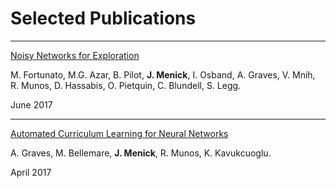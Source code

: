 # Selected Publications 

---
[Noisy Networks for Exploration](https://arxiv.org/abs/1706.10295)

M. Fortunato, M.G. Azar, B. Pilot, **J. Menick**, I. Osband, A. Graves, V. Mnih, R. Munos, D. Hassabis, O. Pietquin, C. Blundell, S. Legg. 

June 2017

---
[Automated Curriculum Learning for Neural Networks](https://arxiv.org/abs/1704.03003)

A. Graves, M. Bellemare, **J. Menick**, R. Munos, K. Kavukcuoglu. 

April 2017
